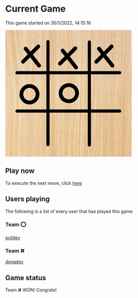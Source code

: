 # Current Game

This game started on 30/1/2022, 14:15:16

![alt text](https://github.com/donadev/TicTacToe/blob/main/games/2022-01-30T13:15:16.399Z/output.png?raw=true)

## Play now
To execute the next move, click [here](https://github.com/donadev/TicTacToe/issues/new?title=Error&body=Game%20has%20ended.)

## Users playing
The following is a list of every user that has played this game
### Team ⭕️

[evildev](https://github.com/evildev)

### Team ❌

[donadev](https://github.com/donadev)


## Game status
Team ❌  WON! Congrats!
